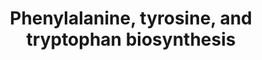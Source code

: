 ---
annotations:
- id: PW:0000075
  parent: classic metabolic pathway
  type: Pathway Ontology
  value: phenylalanine, tyrosine and tryptophan biosynthetic pathway
authors:
- J.Heckman
- MaintBot
- Egonw
- Ddigles
- Mkutmon
- DeSl
- Khanspers
- Fehrhart
- L Dupuis
- Eweitz
citedin: ''
communities: []
description: Phenylalanine, tyrosine, and tryptophan biosynthesis, starting with erythrose-4-phosphate.
  Based on [yeastgenome.org](http://pathway.yeastgenome.org/biocyc/).
last-edited: 2025-09-29
ndex: null
organisms:
- Saccharomyces cerevisiae
redirect_from:
- /index.php/Pathway:WP27
- /instance/WP27
- /instance/WP27_r140656
revision: r140656
schema-jsonld:
- '@context': https://schema.org/
  '@id': https://wikipathways.github.io/pathways/WP27.html
  '@type': Dataset
  creator:
    '@type': Organization
    name: WikiPathways
  description: Phenylalanine, tyrosine, and tryptophan biosynthesis, starting with
    erythrose-4-phosphate. Based on [yeastgenome.org](http://pathway.yeastgenome.org/biocyc/).
  keywords:
  - 2-Oxoglutarate
  - 3-Dehydroquinate
  - 3-Dehydroshikimate
  - 3-deoxy-D-arabino-heptulosonate-7-phosphate
  - ADP
  - ARO1
  - ARO2
  - ARO3
  - ARO4
  - ARO7
  - ARO8
  - ARO9
  - ATP
  - CO₂
  - H₂O
  - L-glutamate
  - L-glutamine
  - L-phenylalanine
  - L-serine
  - L-tryptophan
  - L-tyrosine
  - NADP+
  - NADPH
  - PHA2
  - PRPP
  - Phenylpyruvate
  - Shikimate
  - Shikimate-3-Phosphate
  - TRP1
  - TRP2
  - TRP3
  - TRP4
  - TRP5
  - TYR1
  - anthranilate
  - chorismate
  - erythrose-4-phosphate
  - glyceraldehyde-3-phosphate
  - p-hydroxyphenylpyruvate
  - phosphate
  - phosphoenolpyruvate
  - prephenate
  - pyrophosphate
  license: CC0
  name: Phenylalanine, tyrosine, and tryptophan biosynthesis
seo: CreativeWork
title: Phenylalanine, tyrosine, and tryptophan biosynthesis
wpid: WP27
---
